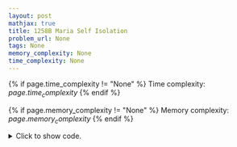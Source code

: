 ```yaml
---
layout: post
mathjax: true
title: 1258B Maria Self Isolation
problem_url: None
tags: None
memory_complexity: None
time_complexity: None
---
```




{% if page.time_complexity != "None" %}
Time complexity: ${{ page.time_complexity }}$
{% endif %}

{% if page.memory_complexity != "None" %}
Memory complexity: ${{ page.memory_complexity }}$
{% endif %}

<details>
<summary>
<p style="display:inline">Click to show code.</p>
</summary>
```cpp
{% raw %}
using namespace std;
const int NMAX = 1e5 + 11;
int n, a[NMAX];
int solve(void)
{
    int grannies = 0;
    bool found = false;
    sort(a, a + n);
    for (int i = n - 1; i >= 0; --i)
    {
        grannies = i + 1;
        if (grannies >= a[i])
        {
            found = true;
            break;
        }
    }
    return grannies + found;
}
int main(void)
{
    int t;
    cin >> t;
    while (t--)
    {
        cin >> n;
        for (int i = 0; i < n; ++i)
            cin >> a[i];
        cout << solve() << endl;
    }
    return 0;
}

{% endraw %}
```
</details>

